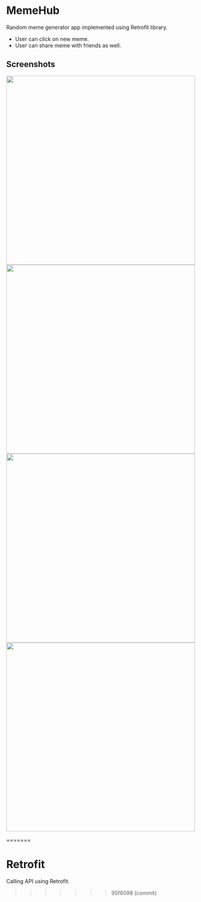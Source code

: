 
# MemeHub
Random meme generator app implemented using Retrofit library.
* User can click on new meme.
* User can share meme with friends as well.

## Screenshots
<p>
<img src="https://github.com/ShivangeeRajput/Meme-App/assets/100294737/dc2c00e2-71db-4a6f-8a5c-d805f0f50fc1.jpg" height="500" >
<img src="https://github.com/ShivangeeRajput/Meme-App/assets/100294737/0c842c44-869f-420f-9dbe-bcb3076de932.jpg" height="500">
<img src="https://github.com/ShivangeeRajput/Meme-App/assets/100294737/3da76309-2186-4b5d-89ff-afcf1d103389.jpg" height="500">
<img src="https://github.com/ShivangeeRajput/Meme-App/assets/100294737/28e3ca78-b817-4971-b051-54fd83cfb594.jpg" height="500" >

<p>
  
=======
# Retrofit
Calling API using Retrofit.
>>>>>>> 95f6098 (commit)
